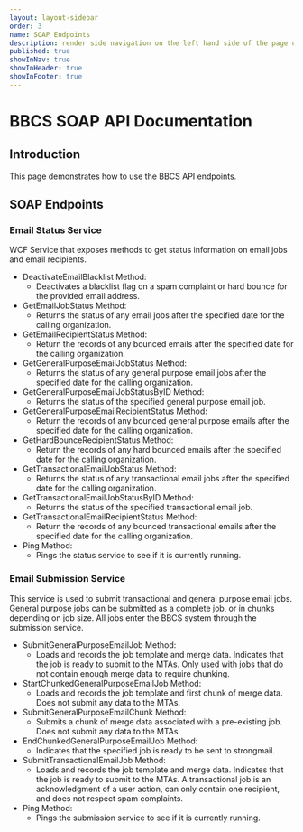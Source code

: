 ```yaml
---
layout: layout-sidebar
order: 3
name: SOAP Endpoints
description: render side navigation on the left hand side of the page using H2 tags
published: true
showInNav: true
showInHeader: true
showInFooter: true
---
```


# BBCS SOAP API Documentation #
## Introduction 
This page demonstrates how to use the BBCS API endpoints.
## SOAP Endpoints
### Email Status Service
WCF Service that exposes methods to get status information on email jobs and email recipients.

- DeactivateEmailBlacklist Method: 
    - Deactivates a blacklist flag on a spam complaint or hard bounce for the provided email address.
- GetEmailJobStatus Method: 
    - Returns the status of any email jobs after the specified date for the calling organization.
- GetEmailRecipientStatus Method: 
    - Return the records of any bounced emails after the specified date for the calling organization.
- GetGeneralPurposeEmailJobStatus Method: 
    - Returns the status of any general purpose email jobs after the specified date for the calling organization.
- GetGeneralPurposeEmailJobStatusByID Method: 
    - Returns the status of the specified general purpose email job.
- GetGeneralPurposeEmailRecipientStatus Method: 
    - Return the records of any bounced general purpose emails after the specified date for the calling organization.
- GetHardBounceRecipientStatus Method: 
    - Return the records of any hard bounced emails after the specified date for the calling organization.
- GetTransactionalEmailJobStatus Method: 
    - Returns the status of any transactional email jobs after the specified date for the calling organization.
- GetTransactionalEmailJobStatusByID Method: 
    - Returns the status of the specified transactional email job.
- GetTransactionalEmailRecipientStatus Method: 
    - Return the records of any bounced transactional emails after the specified date for the calling organization.
- Ping Method: 
    - Pings the status service to see if it is currently running.

### Email Submission Service
This service is used to submit transactional and general purpose email jobs. General purpose jobs can be submitted as a complete job, or in chunks depending on job size. All jobs enter the BBCS system through the submission service.

- SubmitGeneralPurposeEmailJob Method: 
    - Loads and records the job template and merge data. Indicates that the job is ready to submit to the MTAs. Only used with jobs that do not contain enough merge data to require chunking.
- StartChunkedGeneralPurposeEmailJob Method: 
    - Loads and records the job template and first chunk of merge data. Does not submit any data to the MTAs.
- SubmitGeneralPurposeEmailChunk Method: 
    - Submits a chunk of merge data associated with a pre-existing job. Does not submit any data to the MTAs.
- EndChunkedGeneralPurposeEmailJob Method: 
    - Indicates that the specified job is ready to be sent to strongmail.
- SubmitTransactionalEmailJob Method: 
    - Loads and records the job template and merge data. Indicates that the job is ready to submit to the MTAs. A transactional job is an acknowledgment of a user action, can only contain one recipient, and does not respect spam complaints.
- Ping Method: 
    - Pings the submission service to see if it is currently running.